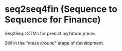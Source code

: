 # seq2seq4fin (Sequence to Sequence for Finance)
Seq2Seq LSTMs for predicting future prices

Still in the "mess around" stage of development. 
